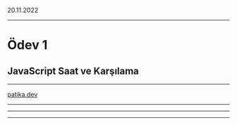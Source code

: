 

20.11.2022
***
# Ödev 1 
## JavaScript Saat ve Karşılama
***
[patika.dev](https://app.patika.dev/courses/javascript/odev1)
***
---
***